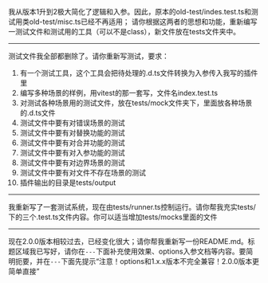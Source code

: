 我从版本1升到2极大简化了逻辑和入参。因此，原本的old-test/indes.test.ts和测试用类old-test/misc.ts已经不再适用；
请你根据这两者的思想和功能，重新编写一测试文件和测试用的工具（可以不是class），新文件放在tests文件夹中。

---

测试文件我全部都删除了。请你重新写测试，要求：

1. 有一个测试工具，这个工具会把待处理的.d.ts文件转换为入参传入我写的插件里
2. 编写多种场景的样例，用vitest的那一套写，文件名index.test.ts
3. 对测试各种场景用的测试文件，放在tests/mock文件夹下，里面放各种场景的.d.ts文件
4. 测试文件中要有对错误场景的测试
5. 测试文件中要有对替换功能的测试
6. 测试文件中要有对合并功能的测试
7. 测试文件中要有对入参功能的测试
8. 测试文件中要有对边界场景的测试
9. 测试文件中要有对文件不存在场景的测试
10. 插件输出的目录是tests/output

---

我重新写了一套测试系统，现在由tests/runner.ts控制运行。请你帮我充实tests/下的三个.test.ts文件内容。你可以适当增加tests/mocks里面的文件

---

现在2.0.0版本相较过去，已经变化很大；请你帮我重新写一份README.md。标题区域我已写好，请你在`---`下面补充使用效果、options入参文档等内容。要简明扼要，并在`---`下面先提示“注意！options和1.x.x版本不完全兼容！2.0.0版本更简单直接”
